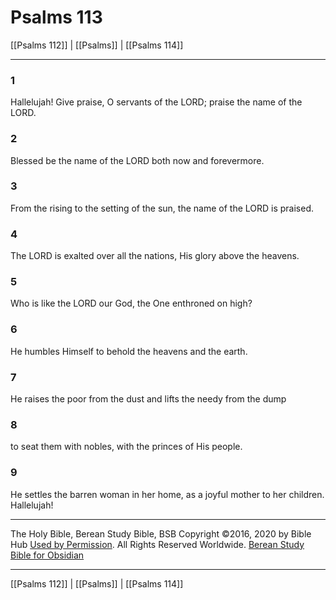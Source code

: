 # Psalms 113

[[Psalms 112]] | [[Psalms]] | [[Psalms 114]]

---

### 1
Hallelujah! Give praise, O servants of the LORD; praise the name of the LORD.

### 2
Blessed be the name of the LORD both now and forevermore.

### 3
From the rising to the setting of the sun, the name of the LORD is praised.

### 4
The LORD is exalted over all the nations, His glory above the heavens.

### 5
Who is like the LORD our God, the One enthroned on high?

### 6
He humbles Himself to behold the heavens and the earth.

### 7
He raises the poor from the dust and lifts the needy from the dump

### 8
to seat them with nobles, with the princes of His people.

### 9
He settles the barren woman in her home, as a joyful mother to her children. Hallelujah!

---

The Holy Bible, Berean Study Bible, BSB
Copyright ©2016, 2020 by Bible Hub
[Used by Permission](https://berean.bible/terms.htm). All Rights Reserved Worldwide.
[Berean Study Bible for Obsidian](https://github.com/gapmiss/berean-study-bible-for-obsidian)

---

[[Psalms 112]] | [[Psalms]] | [[Psalms 114]]

